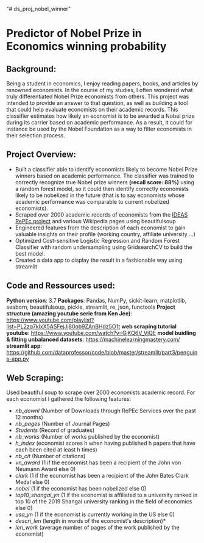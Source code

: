 "# ds_proj_nobel_winner"

# Predictor of Nobel Prize in Economics winning probability

## Background:

Being a student in economics, I enjoy reading papers, books, and articles by renowned economists. In the course of my studies, I often wondered what truly differentiated
Nobel Prize economists from others. This project was intended to provide an answer to that question, as well as building a tool that could help evaluate economists on their academic records. 
This classifier estimates how likely an economist is to be awarded a Nobel prize during its carrier based on academic performance. As a result, it could for instance be used by the Nobel Foundation as a way to filter economists in their selection process.  

## Project Overview:
* Built a classifier able to identify economists likely to become Nobel Prize winners based on academic performance. The classifier was trained to
correctly recognize true Nobel prize winners **(recall score: 88%)** using a random forest model, so it could then identify correctly economists likely to be nobelized in the future (that is to say economists whose academic performance was comparable to current nobelized economists).
* Scraped over 2000 academic records of economists from the [IDEAS RePEc project](https://ideas.repec.org/top/top.person.alldetail.html) and various Wikipedia pages using beautifulsoup
* Engineered features from the description of each economist to gain valuable insights on their profile (working country, affiliate university ...)
* Optimized Cost-sensitive Logistic Regression and Random Forest Classifier with random undersampling using GridsearchCV to build the best model.
* Created a data app to display the result in a fashionable way using streamlit 

## Code and Ressources used:

**Python version**: 3.7
**Packages**: Pandas, NumPy, sickit-learn, matplotlib, seaborn, beautifulsoup, pickle, streamlit, re, json, functools
**Project structure (amazing youtube serie from Ken Jee)**: https://www.youtube.com/playlist?list=PL2zq7klxX5ASFejJj80ob9ZAnBHdz5O1t
**web scraping tutorial youtube**: https://www.youtube.com/watch?v=GjKQ6V_ViQE
**model buidling & fitting unbalanced datasets**: https://machinelearningmastery.com/
**streamlit app**: https://github.com/dataprofessor/code/blob/master/streamlit/part3/penguins-app.py

## Web Scraping:

Used beautiful soup to scrape over 2000 economists academic record. For each economist I gathered the following features:

+ *nb_downl* (Number of Downloads through RePEc Services over the past 12 months)
+ *nb_pages* (Number of Journal Pages)
+ *Students* (Record of graduates)
+ *nb_works* (Number of works published by the economist)
+ *h_index* (economist scores h when having published h papers that have each been cited at least h times)
+ *nb_cit* (Number of citations)
+ *vn_award* (1 if the economist has been a recipient of the John von Neumann Award else 0)
+ *clark* (1 if the economist has been a recipient of the John Bates Clark Medal else 0)
+ *nobel* (1 if the economist has been nobelized else 0)
+ *top10_shangai_yn* (1 if the economist is affiliated to a university ranked in top 10 of the 2019 Shangai university ranking in the field of economics else 0)
+ *usa_yn* (1 if the economist is currently working in the US else 0)
+ *descri_len* (length in words of the economist's description)*
+ *len_work* (average number of pages of the work published by the economist) 

